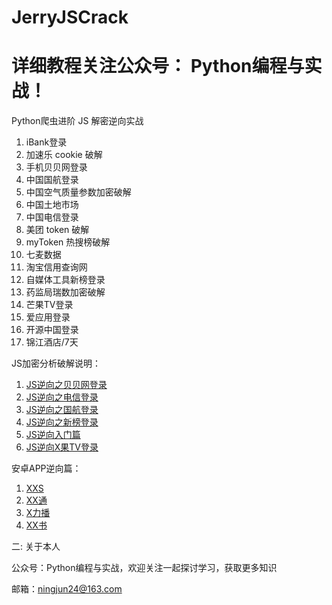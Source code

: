# JerryJSCrack
# 详细教程关注公众号： Python编程与实战！
Python爬虫进阶 JS 解密逆向实战

1. iBank登录
2. 加速乐 cookie 破解
3. 手机贝贝网登录
4. 中国国航登录
5. 中国空气质量参数加密破解
6. 中国土地市场
7. 中国电信登录
8. 美团 token 破解
9. myToken 热搜榜破解
10. 七麦数据
11. 淘宝信用查询网
12. 自媒体工具新榜登录
13. 药监局瑞数加密破解
14. 芒果TV登录
15. 爱应用登录
16. 开源中国登录
17. 锦江酒店/7天

JS加密分析破解说明：
1. [JS逆向之贝贝网登录](https://mp.weixin.qq.com/s/Ex93COLBX3_MMhIIXwozYg)
2. [JS逆向之电信登录](https://mp.weixin.qq.com/s/P27oJGafyHsOnxptgHiUPQ)
3. [JS逆向之国航登录](https://mp.weixin.qq.com/s/YWgMoGn4_YVhCPXPOAmrkA)
4. [JS逆向之新榜登录](https://mp.weixin.qq.com/s/548sZpUE1xq2lCs-olVIzQ)
5. [JS逆向入门篇](https://mp.weixin.qq.com/s/xb8VdJGD-DgQzq8yWOBpag)
6. [JS逆向X果TV登录](https://mp.weixin.qq.com/s/mVDR6daS5B4QQJX5IDjSag)

安卓APP逆向篇：

1. [XXS](https://mp.weixin.qq.com/s/MW2BQcQyN1A88ljYWQWz6w)
2. [XX通](https://mp.weixin.qq.com/s/D7gWwvaA9Vjd8ub8THrf0Q)
3. [X力播](https://mp.weixin.qq.com/s/1RcPLeBHzOJcPiOzK3NDqQ)
4. [XX书](https://mp.weixin.qq.com/s/t_KHnIVnO0XqVSPe_uCRXQ)


二: 关于本人

公众号：Python编程与实战，欢迎关注一起探讨学习，获取更多知识

邮箱：ningjun24@163.com

